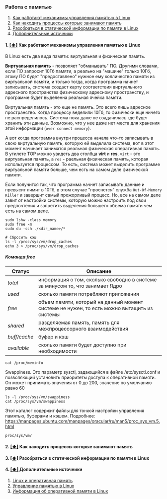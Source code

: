 ### Работа с памятью

1. [Как работают механизмы управления памятью в Linux](#kak_rabotayut_mekhanizmy_upravleniya_pamyaty_Linux)
2. [Как находить процессы которые занимают память](#kak_nakhodit_protsessy_kotoryye_zanimayut_pamyat)
3. [Разобраться в статической информации по памяти в Linux](#razobratsya_staticheskoy_informatsii_po_pamyati) 
4. [Дополнительные источники](#recommended_sources)




#### 1. [[⬆]](#toc) <a name='kak_rabotayut_mekhanizmy_upravleniya_pamyaty_Linux'>Как работают механизмы управления памятью в Linux</a>

В Linux есть два вида памяти: виртуальная и физическая память. 

**Виртуальная память** - позволяет "обманывать" ПО. Другими словами, если ПО запросит 10Гб памяти, а реально на "машине" только 10Гб, этому ПО будет "предоставлено" нужное ему колличество памяти из виртуальной памяти, и только тогда, когда программа начнет записывать, система создаст карту соответствия виртуального адресного пространства физическому адресному пространству, и программе будет выделенна реальная ячейка памяти.

Виртуальная память - это еще не память. Это всего лишь адресное пространство. Когда процессу веделили 10Гб, то физически еще ничего не распределилось. Система пока даже не озадачилась где будет хранить эти данные. Возможно, что у нее даже нет места для хранения этой информации (`over connect memory`).

А вот когда программа внутри процесса начала что-то записывать в свою виртуальную память, которую ей выделила система, вот в этот момент начинает заниматся реальная физическая оперативная память. В утилете TOP можно увидеть два столбца **virt** и **res**, `virt` - это виртуальная память, а `res` - раельная физическая память, которая используется процессом. То есть, система может выделить программе виртуальной памяти больше, чем есть на самом деле физической памяти.

Если получится так, что программа начнет записывать данные и превысит лимит в 10Гб, в этом случае "проснется" служба `Out-Of-Memory Killer` и завершит самый прожорливый процесс. Но, все на самом деле завит от настройки системы, которую можно настроить под свои предпочтения и запретить выделения большего объема памяти чем есть на самом деле.

```
sudo lshw -class memory 
sudo free -m
sudo du -sch ./<dir_name>/*

# Сбросить кэш
ls -l /proc/sys/vm/drop_caches
echo 3 > /proc/sys/vm/drop_caches
```

##### Команда free

| Статус | Описание |
| ------ | -------- |
| _total_ | информация о том, сколько свободно в системе за минусом то, что занимает Ядро |
| _used_ | сколько памяти потребляют приложения |
| _free_ | объем памяти, который на данный момент системе не нужен, то есть можно вытащить из системы |
| _shared_ | разделяемая память, память для межпроцессорного взаимодействия |
| _buff/cache_ | буфер и кэш |
| _available_ | сколько памяти будет доступно при необходимости |



```
cat /proc/meminfo
```

Swappiness. Это параметр sysctl, задающийся в файле /etc/sysctl.conf и позволяющий установить приоритеты доступа к оперативной памяти. Он может принимать значения от 0 до 200, значение по умолчанию равно 60
```
ls -l /proc/sys/vm/swappiness
cat /proc/sys/vm/swappiness
```

Этот  каталог  содержит  файлы  для тонкой настройки управления памятью, буферами и кэшем. Подробнее: https://manpages.ubuntu.com/manpages/oracular/ru/man5/proc_sys_vm.5.html
```
proc/sys/vm/
```


#### 2. [[⬆]](#toc) <a name='kak_nakhodit_protsessy_kotoryye_zanimayut_pamyat'>Как находить процессы которые занимают память</a>




#### 3. [[⬆]](#toc) <a name='razobratsya_staticheskoy_informatsii_po_pamyati'>Разобраться в статической информации по памяти в Linux</a>




#### 4. [[⬆]](#toc) <a name='recommended_sources'>Дополнительные источники</a>

1. [Linux и оперативная память](https://sysadminium.ru/adm-serv-linux-ram/)
2. [Управление памятью в Linux](https://habr.com/ru/articles/793232/)
3. [Информация об оперативной памяти в Linux](https://pingvinus.ru/note/ram-linux)
